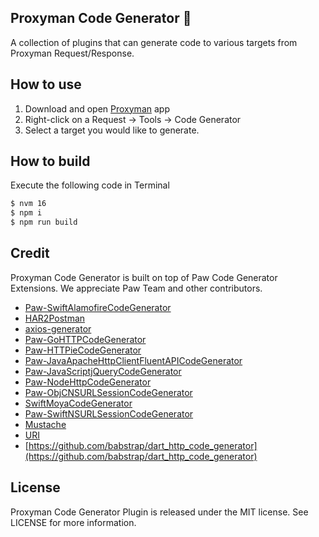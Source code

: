 ## Proxyman Code Generator 🧰
A collection of plugins that can generate code to various targets from Proxyman Request/Response.

## How to use
1. Download and open [Proxyman](https://proxyman.io) app
2. Right-click on a Request -> Tools -> Code Generator
3. Select a target you would like to generate.

## How to build
Execute the following code in Terminal

```bash
$ nvm 16
$ npm i
$ npm run build
```

## Credit
Proxyman Code Generator is built on top of Paw Code Generator Extensions. We appreciate Paw Team and other contributors.
- [Paw-SwiftAlamofireCodeGenerator](https://github.com/luckymarmot/Paw-SwiftAlamofireCodeGenerator)
- [HAR2Postman](https://github.com/javieraviles/Har2Postman)
- [axios-generator](https://github.com/anurag-inias/axios-generator)
- [Paw-GoHTTPCodeGenerator](https://github.com/tangzero/Paw-GoHTTPCodeGenerator)
- [Paw-HTTPieCodeGenerator](https://github.com/luckymarmot/Paw-HTTPieCodeGenerator)
- [Paw-JavaApacheHttpClientFluentAPICodeGenerator](https://github.com/luckymarmot/Paw-JavaApacheHttpClientFluentAPICodeGenerator)
- [Paw-JavaScriptjQueryCodeGenerator](https://github.com/luckymarmot/Paw-JavaScriptjQueryCodeGenerator)
- [Paw-NodeHttpCodeGenerator](https://github.com/AndrianBdn/Paw-NodeHttpCodeGenerator)
- [Paw-ObjCNSURLSessionCodeGenerator](https://github.com/luckymarmot/Paw-ObjCNSURLSessionCodeGenerator)
- [SwiftMoyaCodeGenerator](https://github.com/narlei/SwiftMoyaCodeGenerator)
- [Paw-SwiftNSURLSessionCodeGenerator](https://github.com/luckymarmot/Paw-SwiftNSURLSessionCodeGenerator)
- [Mustache](https://github.com/janl/mustache.js/)
- [URI](http://medialize.github.io/URI.js/)
- [https://github.com/babstrap/dart_http_code_generator](https://github.com/babstrap/dart_http_code_generator)

## License
Proxyman Code Generator Plugin is released under the MIT license. See LICENSE for more information.